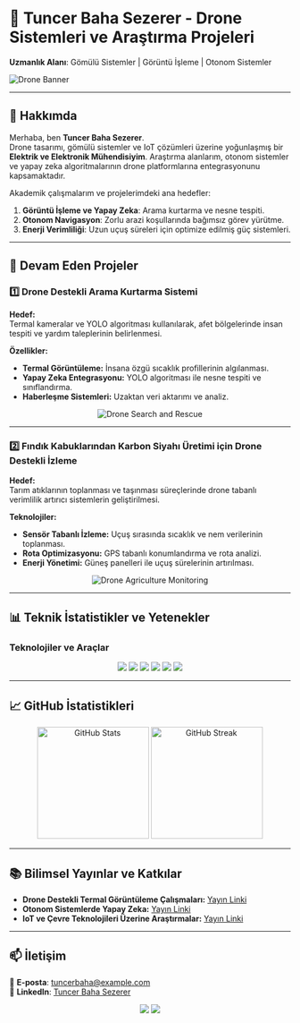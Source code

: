 # 🚀 **Tuncer Baha Sezerer - Drone Sistemleri ve Araştırma Projeleri**  

**Uzmanlık Alanı**: Gömülü Sistemler | Görüntü İşleme | Otonom Sistemler  

![Drone Banner](https://via.placeholder.com/800x200.png?text=Drone+Technology+&+Research) <!-- Banner: Drone temalı bir görsel buraya eklenebilir -->

---

## 🎯 **Hakkımda**  
Merhaba, ben **Tuncer Baha Sezerer**.  
Drone tasarımı, gömülü sistemler ve IoT çözümleri üzerine yoğunlaşmış bir **Elektrik ve Elektronik Mühendisiyim**. Araştırma alanlarım, otonom sistemler ve yapay zeka algoritmalarının drone platformlarına entegrasyonunu kapsamaktadır.  

Akademik çalışmalarım ve projelerimdeki ana hedefler:  
1. **Görüntü İşleme ve Yapay Zeka**: Arama kurtarma ve nesne tespiti.  
2. **Otonom Navigasyon**: Zorlu arazi koşullarında bağımsız görev yürütme.  
3. **Enerji Verimliliği**: Uzun uçuş süreleri için optimize edilmiş güç sistemleri.  

---

## 🔬 **Devam Eden Projeler**  

### 1️⃣ **Drone Destekli Arama Kurtarma Sistemi**  
**Hedef:**  
Termal kameralar ve YOLO algoritması kullanılarak, afet bölgelerinde insan tespiti ve yardım taleplerinin belirlenmesi.  

**Özellikler:**  
- **Termal Görüntüleme:** İnsana özgü sıcaklık profillerinin algılanması.  
- **Yapay Zeka Entegrasyonu:** YOLO algoritması ile nesne tespiti ve sınıflandırma.  
- **Haberleşme Sistemleri:** Uzaktan veri aktarımı ve analiz.  

<p align="center">
  <img src="https://via.placeholder.com/600x300.png?text=Drone+in+Search+and+Rescue" alt="Drone Search and Rescue" />
</p>

---

### 2️⃣ **Fındık Kabuklarından Karbon Siyahı Üretimi için Drone Destekli İzleme**  
**Hedef:**  
Tarım atıklarının toplanması ve taşınması süreçlerinde drone tabanlı verimlilik artırıcı sistemlerin geliştirilmesi.  

**Teknolojiler:**  
- **Sensör Tabanlı İzleme:** Uçuş sırasında sıcaklık ve nem verilerinin toplanması.  
- **Rota Optimizasyonu:** GPS tabanlı konumlandırma ve rota analizi.  
- **Enerji Yönetimi:** Güneş panelleri ile uçuş sürelerinin artırılması.  

<p align="center">
  <img src="https://via.placeholder.com/600x300.png?text=Drone+Agriculture+Monitoring" alt="Drone Agriculture Monitoring" />
</p>

---

## 📊 **Teknik İstatistikler ve Yetenekler**  

### **Teknolojiler ve Araçlar**  
<p align="center">
  <img src="https://img.shields.io/badge/-Python-3776AB?logo=python&logoColor=white&style=for-the-badge" />
  <img src="https://img.shields.io/badge/-STM32-03234B?logo=stmicroelectronics&logoColor=white&style=for-the-badge" />
  <img src="https://img.shields.io/badge/-Raspberry_Pi-C51A4A?logo=raspberrypi&logoColor=white&style=for-the-badge" />
  <img src="https://img.shields.io/badge/-OpenCV-5C3EE8?logo=opencv&logoColor=white&style=for-the-badge" />
  <img src="https://img.shields.io/badge/-YOLOv5-00FFFF?style=for-the-badge" />
  <img src="https://img.shields.io/badge/-Altium_Designer-FF6C37?logo=altium&logoColor=white&style=for-the-badge" />
</p>

---

## 📈 **GitHub İstatistikleri**  
<p align="center">
  <img src="https://github-readme-stats.vercel.app/api?username=TuncerBahaSezerer&show_icons=true&theme=dark" alt="GitHub Stats" height="200"/>
  <img src="https://github-readme-streak-stats.herokuapp.com/?user=TuncerBahaSezerer&theme=dark" alt="GitHub Streak" height="200"/>
</p>

---

## 📚 **Bilimsel Yayınlar ve Katkılar**  
- **Drone Destekli Termal Görüntüleme Çalışmaları:** [Yayın Linki](#)  
- **Otonom Sistemlerde Yapay Zeka:** [Yayın Linki](#)  
- **IoT ve Çevre Teknolojileri Üzerine Araştırmalar:** [Yayın Linki](#)  

---

## 📫 **İletişim**  
📧 **E-posta**: [tuncerbaha@example.com](mailto:tuncerbaha@example.com)  
💼 **LinkedIn**: [Tuncer Baha Sezerer](https://linkedin.com/in/tuncerbaha)  

<p align="center">
  <img src="https://img.shields.io/badge/LinkedIn-0077B5?logo=linkedin&logoColor=white&style=for-the-badge" />
  <img src="https://img.shields.io/badge/GitHub-181717?logo=github&logoColor=white&style=for-the-badge" />
</p>
